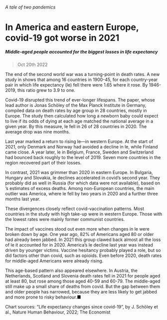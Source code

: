 ###### A tale of two pandemics
# In America and eastern Europe, covid-19 got worse in 2021 
##### Middle-aged people accounted for the biggest losses in life expectancy 
> Oct 20th 2022 


The end of the second world war was a turning-point in death rates. A new study in  shows that among 16 countries in 1900-45, for each country-year pair in which life expectancy (le) fell there were 1.65 where it rose. By 1946-2019, this ratio grew to 3.9 to one.
Covid-19 disrupted this trend of ever-longer lifespans. The paper, whose lead author is Jonas Schöley of the Max Planck Institute in Germany, compiled data on death rates by age group in 28 countries, mostly in Europe. The study then calculated how long a newborn baby could expect to live if its odds of dying at each age matched the national average in a given year. By this measure, le fell in 26 of 28 countries in 2020. The average drop was nine months.
Last year marked a return to rising le—in western Europe. At the start of 2021, only Denmark and Norway had avoided a decline in le, while Finland came close. A year later, le in Belgium, France, Sweden and Switzerland had bounced back roughly to the level of 2019. Seven more countries in the region recovered part of their losses.
In contrast, 2021 was grimmer than 2020 in eastern Europe. In Bulgaria, Hungary and Slovakia, le declines accelerated in covid’s second year. They probably did as well in Russia (for which data were not available), based on ’s estimates of excess deaths. Among non-European countries, the main outlier was America, where le fell by two years in 2020 and a further three months last year.


These divergences closely reflect covid-vaccination patterns. Most countries in the study with high take-up were in western Europe. Those with the lowest rates were mainly former communist countries. 
The impact of vaccines stood out even more when changes in le were broken down by age. One year ago, 82% of Americans aged 80 or older had already been jabbed. In 2021 this group clawed back almost all the loss of le it accounted for in 2020. America’s le decline last year was instead driven by younger victims. Vaccine hesitancy probably played a role, but so did factors other than covid, such as opioids. Even before 2020, death rates for middle-aged Americans were already rising.


This age-based pattern also appeared elsewhere. In Austria, the Netherlands, Scotland and Slovenia death rates fell in 2021 for people aged at least 80, but rose among those aged 40-59 and 60-79. The middle-aged still make up a small share of deaths from covid. But the gap between them and older people has narrowed, because they are less likely to get jabbed and more prone to risky behaviour.■

Chart sources: “Life expectancy changes since covid-19”, by J. Schöley et al., Nature Human Behaviour, 2022; The Economist
